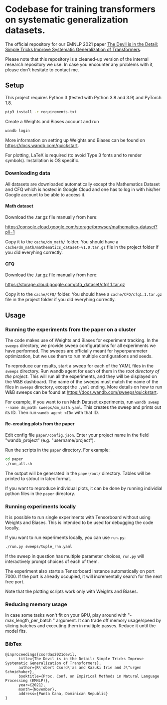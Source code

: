# Codebase for training transformers on systematic generalization datasets.

The official repository for our EMNLP 2021 paper [The Devil is in the Detail: Simple Tricks Improve Systematic Generalization of Transformers](https://arxiv.org/abs/2108.12284).

Please note that this repository is a cleaned-up version of the internal research repository we use. In case you encounter any problems with it, please don't hesitate to contact me.

## Setup

This project requires Python 3 (tested with Python 3.8 and 3.9) and PyTorch 1.8.

```bash
pip3 install -r requirements.txt
```

Create a Weights and Biases account and run 
```bash
wandb login
```

More information on setting up Weights and Biases can be found on
https://docs.wandb.com/quickstart.

For plotting, LaTeX is required (to avoid Type 3 fonts and to render symbols). Installation is OS specific.

### Downloading data

All datasets are downloaded automatically except the Mathematics Dataset and CFQ which is hosted in Google Cloud and one has to log in with his/her Google account to be able to access it.

#### Math dataset
Download the .tar.gz file manually from here:

https://console.cloud.google.com/storage/browser/mathematics-dataset?pli=1

Copy it to the ``cache/dm_math/`` folder. You should have a ``cache/dm_math/mathematics_dataset-v1.0.tar.gz`` file in the project folder if you did everyhing correctly. 

#### CFQ
Download the .tar.gz file manually from here:

https://storage.cloud.google.com/cfq_dataset/cfq1.1.tar.gz

Copy it to the ``cache/CFQ/`` folder. You should have a ``cache/CFQ/cfq1.1.tar.gz`` file in the project folder if you did everyhing correctly. 


## Usage

### Running the experiments from the paper on a cluster

The code makes use of Weights and Biases for experiment tracking. In the ```sweeps``` directory, we provide sweep configurations for all experiments we have performed. The sweeps are officially meant for hyperparameter optimization, but we use them to run multiple configurations and seeds.

To reproduce our results, start a sweep for each of the YAML files in the ```sweeps``` directory. Run wandb agent for each of them in the _root directory of the project_. This will run all the experiments, and they will be displayed on the W&B dashboard. The name of the sweeps must match the name of the files in ```sweeps``` directory, except the ```.yaml``` ending. More details on how to run W&B sweeps can be found at https://docs.wandb.com/sweeps/quickstart.

For example, if you want to run Math Dataset experiments, run ```wandb sweep --name dm_math sweeps/dm_math.yaml```. This creates the sweep and prints out its ID. Then run ```wandb agent <ID>``` with that ID.

#### Re-creating plots from the paper

Edit config file ```paper/config.json```. Enter your project name in the field "wandb_project" (e.g. "username/project").

Run the scripts in the ```paper``` directory. For example:

```bash
cd paper
./run_all.sh
```

The output will be generated in the ```paper/out/``` directory. Tables will be printed to stdout in latex format.

If you want to reproduce individual plots, it can be done by running individial python files in the ```paper``` directory.

### Running experiments locally

It is possible to run single experiments with Tensorboard without using Weights and Biases. This is intended to be used for debugging the code locally.
  
If you want to run experiments locally, you can use ```run.py```:

```bash
./run.py sweeps/tuple_rnn.yaml
```

If the sweep in question has multiple parameter choices, ```run.py``` will interactively prompt choices of each of them.

The experiment also starts a Tensorboard instance automatically on port 7000. If the port is already occupied, it will incrementally search for the next free port.

Note that the plotting scripts work only with Weights and Biases.

### Reducing memory usage

In case some tasks won't fit on your GPU, play around with "-max_length_per_batch <number>" argument. It can trade off memory usage/speed by slicing batches and executing them in multiple passes. Reduce it until the model fits.
  
### BibTex
```
@inproceedings{csordas2021devil,
      title={The Devil is in the Detail: Simple Tricks Improve Systematic Generalization of Transformers}, 
      author={R\'obert Csord\'as and Kazuki Irie and J\"urgen Schmidhuber},
      booktitle={Proc. Conf. on Empirical Methods in Natural Language Processing (EMNLP)},
      year={2021},
      month={November},
      address={Punta Cana, Dominican Republic}
}
```
